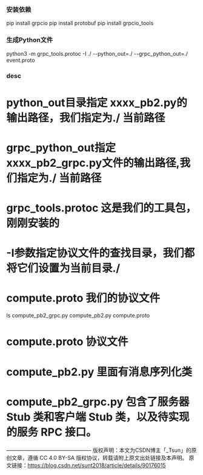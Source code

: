 ### 安装依赖
pip install grpcio
pip install protobuf
pip install grpcio_tools

### 生成Python文件
 python3 -m grpc_tools.protoc -I ./ --python_out=./ --grpc_python_out=./ event.proto 
 
 
### desc
# python_out目录指定 xxxx_pb2.py的输出路径，我们指定为./ 当前路径
# grpc_python_out指定xxxx_pb2_grpc.py文件的输出路径,我们指定为./ 当前路径
# grpc_tools.protoc 这是我们的工具包，刚刚安装的
# -I参数指定协议文件的查找目录，我们都将它们设置为当前目录./
# compute.proto 我们的协议文件

ls
compute_pb2_grpc.py  compute_pb2.py  compute.proto
# compute.proto 协议文件
# compute_pb2.py 里面有消息序列化类
# compute_pb2_grpc.py 包含了服务器 Stub 类和客户端 Stub 类，以及待实现的服务 RPC 接口。
————————————————
版权声明：本文为CSDN博主「_Tsun」的原创文章，遵循 CC 4.0 BY-SA 版权协议，转载请附上原文出处链接及本声明。
原文链接：https://blog.csdn.net/sunt2018/article/details/90176015
